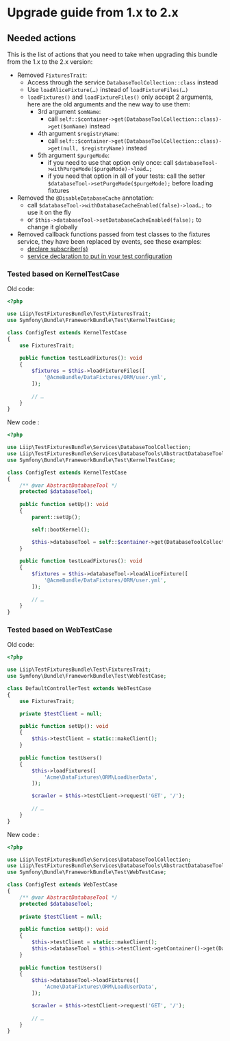 # Upgrade guide from 1.x to 2.x

## Needed actions
This is the list of actions that you need to take when upgrading this bundle from the 1.x to the 2.x version:

- Removed `FixturesTrait`:
    - Access through the service `DatabaseToolCollection::class` instead
    - Use `loadAliceFixture(…)` instead of `loadFixtureFiles(…)`
    - `loadFixtures()` and `loadFixtureFiles()` only accept 2 arguments, here are the old arguments and the new way to use them:
      - 3rd argument `$omName`:
        - call `self::$container->get(DatabaseToolCollection::class)->get($omName)` instead
      - 4th argument `$registryName`:
        - call `self::$container->get(DatabaseToolCollection::class)->get(null, $registryName)` instead
      - 5th argument `$purgeMode`:
        - if you need to use that option only once: call `$databaseTool->withPurgeMode($purgeMode)->load…;`
        - if you need that option in all of your tests: call the setter `$databaseTool->setPurgeMode($purgeMode);` before loading fixtures
- Removed the `@DisableDatabaseCache` annotation:
    - call `$databaseTool->withDatabaseCacheEnabled(false)->load…;` to use it on the fly
    - or `$this->databaseTool->setDatabaseCacheEnabled(false);` to change it globally
- Removed callback functions passed from test classes to the fixtures service, they have been replaced by events, see these examples:
    - [declare subscriber(s)](./tests/AppConfigEvents/EventListener/FixturesSubscriber.php)
    - [service declaration to put in your test configuration](./tests/AppConfigEvents/config.yml)

### Tested based on KernelTestCase

Old code:

```php
<?php

use Liip\TestFixturesBundle\Test\FixturesTrait;
use Symfony\Bundle\FrameworkBundle\Test\KernelTestCase;

class ConfigTest extends KernelTestCase
{
    use FixturesTrait;
    
    public function testLoadFixtures(): void
    {
        $fixtures = $this->loadFixtureFiles([
            '@AcmeBundle/DataFixtures/ORM/user.yml',
        ]);
        
        // …
    }
}
```

New code :

```php
<?php

use Liip\TestFixturesBundle\Services\DatabaseToolCollection;
use Liip\TestFixturesBundle\Services\DatabaseTools\AbstractDatabaseTool;
use Symfony\Bundle\FrameworkBundle\Test\KernelTestCase;

class ConfigTest extends KernelTestCase
{
    /** @var AbstractDatabaseTool */
    protected $databaseTool;
    
    public function setUp(): void
    {
        parent::setUp();

        self::bootKernel();

        $this->databaseTool = self::$container->get(DatabaseToolCollection::class)->get();
    }
    
    public function testLoadFixtures(): void
    {
        $fixtures = $this->databaseTool->loadAliceFixture([
            '@AcmeBundle/DataFixtures/ORM/user.yml',
        ]);
        
        // …
    }
}
```

### Tested based on WebTestCase

Old code:

```php
<?php

use Liip\TestFixturesBundle\Test\FixturesTrait;
use Symfony\Bundle\FrameworkBundle\Test\WebTestCase;

class DefaultControllerTest extends WebTestCase
{
    use FixturesTrait;

    private $testClient = null;

    public function setUp(): void
    {
        $this->testClient = static::makeClient();
    }
    
    public function testUsers()
    {
        $this->loadFixtures([
            'Acme\DataFixtures\ORM\LoadUserData',
        ]);

        $crawler = $this->testClient->request('GET', '/');
        
        // …
    }
}
```

New code :

```php
<?php

use Liip\TestFixturesBundle\Services\DatabaseToolCollection;
use Liip\TestFixturesBundle\Services\DatabaseTools\AbstractDatabaseTool;
use Symfony\Bundle\FrameworkBundle\Test\WebTestCase;

class ConfigTest extends WebTestCase
{
    /** @var AbstractDatabaseTool */
    protected $databaseTool;
    
    private $testClient = null;
    
    public function setUp(): void
    {
        $this->testClient = static::makeClient();
        $this->databaseTool = $this->testClient->getContainer()->get(DatabaseToolCollection::class)->get();
    }
    
    public function testUsers()
    {
        $this->databaseTool->loadFixtures([
            'Acme\DataFixtures\ORM\LoadUserData',
        ]);

        $crawler = $this->testClient->request('GET', '/');
        
        // …
    }
}
```
